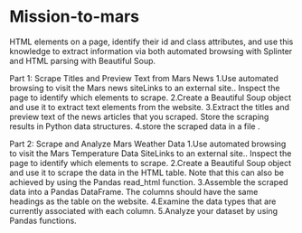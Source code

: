 # Mission-to-mars

HTML elements on a page, identify their id and class attributes, and use this knowledge to extract information via both automated browsing with Splinter and HTML parsing with Beautiful Soup.

Part 1: Scrape Titles and Preview Text from Mars News
1.Use automated browsing to visit the Mars news siteLinks to an external site.. Inspect the page to identify which elements to scrape.
2.Create a Beautiful Soup object and use it to extract text elements from the website.
3.Extract the titles and preview text of the news articles that you scraped. Store the scraping results in Python data structures.
4.store the scraped data in a file .


Part 2: Scrape and Analyze Mars Weather Data
1.Use automated browsing to visit the Mars Temperature Data SiteLinks to an external site.. Inspect the page to identify which elements to scrape.
2.Create a Beautiful Soup object and use it to scrape the data in the HTML table. Note that this can also be achieved by using the Pandas read_html function.
3.Assemble the scraped data into a Pandas DataFrame. The columns should have the same headings as the table on the website. 
4.Examine the data types that are currently associated with each column.
5.Analyze your dataset by using Pandas functions.

